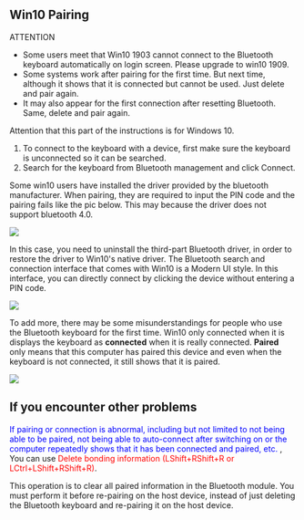 ## Win10 Pairing

<html><div class="attention"> 
<subtitle>ATTENTION</subtitle>

  - Some users meet that Win10 1903 cannot connect to the Bluetooth keyboard automatically on login screen. Please upgrade to win10 1909.
  - Some systems work after pairing for the first time. But next time, although it shows that it is connected but cannot be used. Just delete and pair again.
  - It may also appear for the first connection after resetting Bluetooth. Same, delete and pair again.
</div></html>


Attention that this part of the instructions is for Windows 10.

  1. To connect to the keyboard with a device, first make sure the keyboard is unconnected so it can be searched.
  2. Search for the keyboard from Bluetooth management and click Connect. 

Some win10 users have installed the driver provided by the bluetooth manufacturer. When pairing, they are required to input the PIN code and the pairing fails like the pic below. This may because the driver does not support bluetooth 4.0.

<div style="width:500px">  

![](assets/win10_pairing_01.jpg)
</div>

In this case, you need to uninstall the third-part Bluetooth driver, in order to restore the driver to Win10's native driver. The Bluetooth search and connection interface that comes with Win10 is a Modern UI style. In this interface, you can directly connect by clicking the device without entering a PIN code.

<div style="width:500px">

![](assets/win10_pairing_02.png)
</div>

To add more, there may be some misunderstandings for people who use the Bluetooth keyboard for the first time. Win10 only connected when it is displays the keyboard as **connected** when it is really connected. **Paired** only  means that this computer has paired this device and even when the keyboard is not connected, it still shows that it is paired.

<div style="width:500px">

![](assets/win10_pairing_03.jpg)
</div>

## If you encounter other problems

<html><font color="blue">If pairing or connection is abnormal, including but not limited to not being able to be paired, not being able to auto-connect after switching on or the computer repeatedly shows that it has been connected and paired, etc. </Font> </html>, You can use <html> <font color = "red"> Delete bonding information (<key>LShift+RShift+R</key> or <key>LCtrl+LShift+RShift+R</key>)</font></html>.

This operation is to clear all paired information in the Bluetooth module. You must perform it before re-pairing on the host device, instead of just deleting the Bluetooth keyboard and re-pairing it on the host device.
